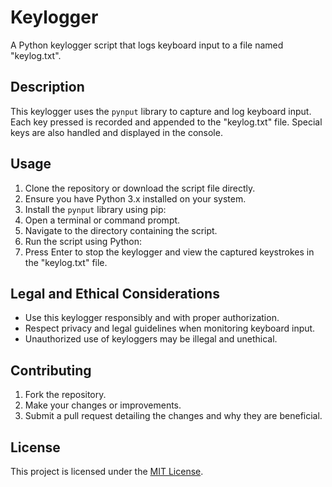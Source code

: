 # Keylogger

A Python keylogger script that logs keyboard input to a file named "keylog.txt".

## Description
This keylogger uses the `pynput` library to capture and log keyboard input. Each key pressed is recorded and appended to the "keylog.txt" file. Special keys are also handled and displayed in the console.

## Usage
1. Clone the repository or download the script file directly.
2. Ensure you have Python 3.x installed on your system.
3. Install the `pynput` library using pip:
4. Open a terminal or command prompt.
5. Navigate to the directory containing the script.
6. Run the script using Python:
7. Press Enter to stop the keylogger and view the captured keystrokes in the "keylog.txt" file.

## Legal and Ethical Considerations
- Use this keylogger responsibly and with proper authorization.
- Respect privacy and legal guidelines when monitoring keyboard input.
- Unauthorized use of keyloggers may be illegal and unethical.

## Contributing
1. Fork the repository.
2. Make your changes or improvements.
3. Submit a pull request detailing the changes and why they are beneficial.

## License
This project is licensed under the [MIT License](LICENSE).
